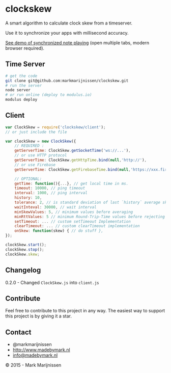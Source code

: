 # clockskew

A smart algorithm to calculate clock skew from a timeserver.

Use it to synchronize your apps with millisecond accuracy.

[See demo of synchronized note playing](http://lab.madebymark.nl/chords/) (open multiple tabs, modern browser required).

## Time Server

```bash
# get the code
git clone git@github.com:markmarijnissen/clockskew.git
# run the server
node server
# or run online (deploy to modulus.io)
modulus deploy
```

## Client
```javascript
var ClockSkew = require('clockskew/client');
// or just include the file 

var clockSkew = new ClockSkew({
	// REQUIRED :
	getServerTime: ClockSkew.getSocketTime('ws://...'),
	// or use HTTP protocol
	getServerTime: ClockSkew.getHttpTime.bind(null,'http://'),
	// or use Firebase
	getServerTime: ClockSkew.getFirebaseTime.bind(null,'https://xxx.firebaseio.com/timestamp')

	// OPTIONAL:
	getTime: function(){...}, // get local time in ms.
	timeout: 10000, // ping timeout
	interval: 1000, // ping interval
	history: 10, 
	tolerance: 2, // is standard deviation of last `history` average skew is less then tolerance, wait longer before pinging.
	waitInteval: 30000, // wait interval
	minSkewValues: 5, // minimum values before averaging
	minRttValues: 5 // minimum Round-Trip-Time values before rejecting RTTs that are more than 1 standard deviation slower
	setTimeout: ... // custom setTimeout Implementation
	clearTimeout: ... // custom clearTimeout implementation
	onSkew: function(skew) { // do stuff },
});

clockSkew.start();
clockSkew.stop();
clockSkew.skew;
```

## Changelog

0.2.0 - Changed `ClockSkew.js` into `client.js`

## Contribute

Feel free to contribute to this project in any way. The easiest way to support this project is by giving it a star.

## Contact
-   @markmarijnissen
-   http://www.madebymark.nl
-   info@madebymark.nl

© 2015 - Mark Marijnissen